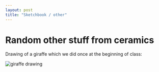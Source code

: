 ```yaml
---
layout: post
title: "Sketchbook / other"
---
```


# Random other stuff from ceramics

Drawing of a giraffe which we did once at the beginning of class:

![giraffe drawing](/ceramics-website/images/giraffe.jpg)
